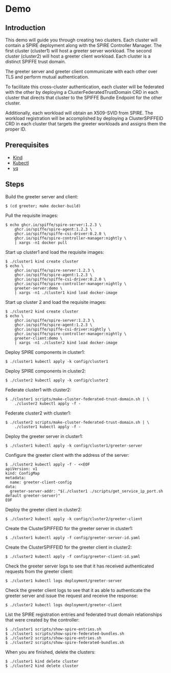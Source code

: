 # Demo

## Introduction

This demo will guide you through creating two clusters. Each cluster will
contain a SPIRE deployment along with the SPIRE Controller Manager. The first
cluster (cluster1) will host a greeter server workload. The second cluster
(cluster2) will host a greeter client workload. Each cluster is a distinct
SPIFFE trust domain.

The greeter server and greeter client communicate with each other over TLS and
perform mutual authentication.

To facilitate this cross-cluster authentication, each cluster will be federated
with the other by deploying a ClusterFederatedTrustDomain CRD in each cluster
that directs that cluster to the SPIFFE Bundle Endpoint for the other cluster.

Additionally, each workload will obtain an X509-SVID from SPIRE. The workload
registration will be accomplished by deploying a ClusterSPIFFEID CRD in each
cluster that targets the greeter workloads and assigns them the proper ID.

## Prerequisites

- [Kind](https://kind.sigs.k8s.io/docs/user/quick-start/#installation)
- [Kubectl](https://kubernetes.io/docs/tasks/tools/)
- [yq](https://github.com/mikefarah/yq)

## Steps

Build the greeter server and client:

    $ (cd greeter; make docker-build)

Pull the requisite images:

    $ echo ghcr.io/spiffe/spire-server:1.2.3 \
        ghcr.io/spiffe/spire-agent:1.2.3 \
        ghcr.io/spiffe/spiffe-csi-driver:0.2.0 \
        ghcr.io/spiffe/spire-controller-manager:nightly \
        | xargs -n1 docker pull

Start up cluster1 and load the requisite images:

    $ ./cluster1 kind create cluster
    $ echo \
        ghcr.io/spiffe/spire-server:1.2.3 \
        ghcr.io/spiffe/spire-agent:1.2.3 \
        ghcr.io/spiffe/spiffe-csi-driver:0.2.0 \
        ghcr.io/spiffe/spire-controller-manager:nightly \
        greeter-server:demo \
        | xargs -n1 ./cluster1 kind load docker-image

Start up cluster 2 and load the requisite images:

    $ ./cluster2 kind create cluster
    $ echo \
        ghcr.io/spiffe/spire-server:1.2.3 \
        ghcr.io/spiffe/spire-agent:1.2.3 \
        ghcr.io/spiffe/spiffe-csi-driver:nightly \
        ghcr.io/spiffe/spire-controller-manager:nightly \
        greeter-client:demo \
        | xargs -n1 ./cluster2 kind load docker-image


Deploy SPIRE components in cluster1:

    $ ./cluster1 kubectl apply -k config/cluster1

Deploy SPIRE components in cluster2:

    $ ./cluster2 kubectl apply -k config/cluster2

Federate cluster1 with cluster2:

    $ ./cluster1 scripts/make-cluster-federated-trust-domain.sh | \
        ./cluster2 kubectl apply -f -

Federate cluster2 with cluster1:

    $ ./cluster2 scripts/make-cluster-federated-trust-domain.sh | \
        ./cluster1 kubectl apply -f -

Deploy the greeter server in cluster1:

    $ ./cluster1 kubectl apply -k config/cluster1/greeter-server

Configure the greeter client with the address of the server:

    $ ./cluster2 kubectl apply -f - <<EOF
    apiVersion: v1
    kind: ConfigMap
    metadata:
      name: greeter-client-config
    data:
      greeter-server-addr: "$(./cluster1 ./scripts/get_service_ip_port.sh default greeter-server)"
    EOF

Deploy the greeter client in cluster2:

    $ ./cluster2 kubectl apply -k config/cluster2/greeter-client

Create the ClusterSPIFFEID for the greeter server in cluster1:

    $ ./cluster1 kubectl apply -f config/greeter-server-id.yaml

Create the ClusterSPIFFEID for the greeter client in cluster2:

    $ ./cluster2 kubectl apply -f config/greeter-client-id.yaml

Check the greeter server logs to see that it has received authenticated
requests from the greeter client:

    $ ./cluster1 kubectl logs deployment/greeter-server

Check the greeter client logs to see that it as able to authenticate
the greeter server and issue the request and receive the response:

    $ ./cluster2 kubectl logs deployment/greeter-client

List the SPIRE registration entries and federated trust domain relationships that were created by the controller:

    $ ./cluster1 scripts/show-spire-entries.sh
    $ ./cluster1 scripts/show-spire-federated-bundles.sh
    $ ./cluster2 scripts/show-spire-entries.sh
    $ ./cluster2 scripts/show-spire-federated-bundles.sh

When you are finished, delete the clusters:

    $ ./cluster1 kind delete cluster
    $ ./cluster2 kind delete cluster
